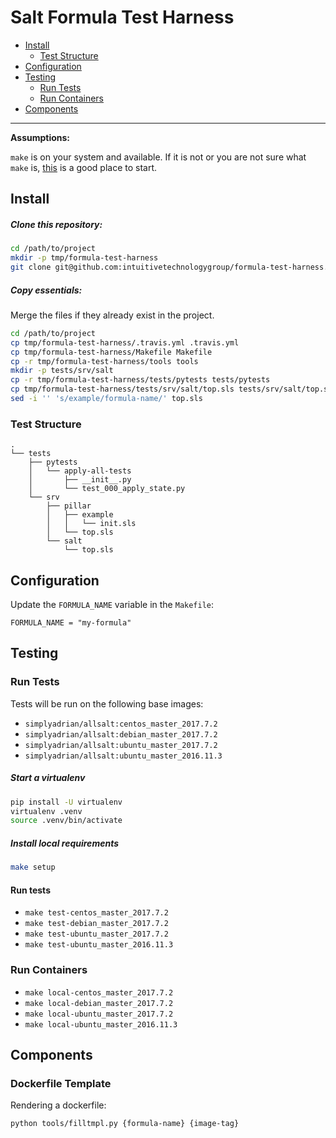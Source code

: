 # Salt Formula Test Harness

* [Install](#install)
  - [Test Structure](#test-structure)
* [Configuration](#configuration)
* [Testing](#testing)
  - [Run Tests](#run-tests)
  - [Run Containers](#run-containers)
* [Components](#components)

---

**Assumptions:**

`make` is on your system and available. If it is not or you are not sure what
`make` is, [this](https://www.gnu.org/software/make/) is a good place to start.


## <a name='install'></a> Install

##### Clone this repository:

```bash
cd /path/to/project
mkdir -p tmp/formula-test-harness
git clone git@github.com:intuitivetechnologygroup/formula-test-harness.git tmp/formula-test-harness
```

##### Copy essentials:

Merge the files if they already exist in the project.

```bash
cd /path/to/project
cp tmp/formula-test-harness/.travis.yml .travis.yml
cp tmp/formula-test-harness/Makefile Makefile
cp -r tmp/formula-test-harness/tools tools
mkdir -p tests/srv/salt
cp -r tmp/formula-test-harness/tests/pytests tests/pytests
cp tmp/formula-test-harness/tests/srv/salt/top.sls tests/srv/salt/top.sls
sed -i '' 's/example/formula-name/' top.sls
```

### <a name='test-structure'></a> Test Structure

````
.
└── tests
    ├── pytests
    │   └── apply-all-tests
    │       ├── __init__.py
    │       └── test_000_apply_state.py
    └── srv
        ├── pillar
        │   ├── example
        │   │   └── init.sls
        │   └── top.sls
        └── salt
            └── top.sls
````


## <a name='configuration'></a> Configuration

Update the `FORMULA_NAME` variable in the `Makefile`:

````
FORMULA_NAME = "my-formula"
````


## <a name='testing'></a> Testing

### <a name='run-tests'></a> Run Tests

Tests will be run on the following base images:

* `simplyadrian/allsalt:centos_master_2017.7.2`
* `simplyadrian/allsalt:debian_master_2017.7.2`
* `simplyadrian/allsalt:ubuntu_master_2017.7.2`
* `simplyadrian/allsalt:ubuntu_master_2016.11.3`

##### Start a virtualenv

```bash
pip install -U virtualenv
virtualenv .venv
source .venv/bin/activate
```

##### Install local requirements

```bash
make setup
```

#### Run tests

* `make test-centos_master_2017.7.2`
* `make test-debian_master_2017.7.2`
* `make test-ubuntu_master_2017.7.2`
* `make test-ubuntu_master_2016.11.3`

### <a name='run-containers'></a> Run Containers

* `make local-centos_master_2017.7.2`
* `make local-debian_master_2017.7.2`
* `make local-ubuntu_master_2017.7.2`
* `make local-ubuntu_master_2016.11.3`


## <a name='components'></a> Components

### Dockerfile Template

Rendering a dockerfile:

```bash
python tools/filltmpl.py {formula-name} {image-tag}
```
